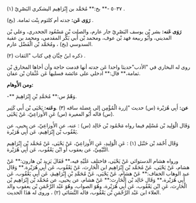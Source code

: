 ٥٠٣٧ -** بخ:** مُحَمَّد بن إِبْرَاهِيم اليشكري البَصْرِيّ (١) .

**رَوَى عَن:** جدته أم كلثوم بِنْت ثمامة. (بخ) .

**رَوَى عَنه:** بشر بْن يوسف البَصْرِيّ جار عارم، والصلت بْن مَسْعُود الجحدري، وعلي بْن المديني، وأَبُو ربيعة فهد بْن عوف، ومحمد بْن أَبي بَكْر المقدمي، ومحمد بن عقبة السدوسي (بخ) ، ومُحَمَّد بْن الْفَضْل عارم.

ذكره ابنُ حِبَّان فِي كتاب "الثقات (٢) .

روى له البخاري في "الأدب"حديثا واحدا عَن جدته أنها قدمت حاجة وأن أخاها المخارق بْن ثمامة،** قال:** ادخلي على عائشة فسليها عَن عُثْمَان بْن عفان.

**ومن الأَوهام:**

-** وَهْمٌ س:** مُحَمَّدِ بْنِ إِبْرَاهِيمَ.

**عن:** أَبِي هُرَيْرة (س) حديث "إزرة الْمُؤْمِن إلى عضلة ساقه (٣) .**وعَنه:** يَحْيَى بْن أَبي كَثِير (س) قاله أَبُو المغيرة (س) عَنِ الأَوزاعِيّ، عَنْ يَحْيَى.

وَقَال الْوَلِيد بْن مُسْلِم فيما رواه مَحْمُود بْن خَالِد (س) : عنه، عن الأَوزاعِيّ، عن يحيى، عن يَعْقُوب بْن إِبْرَاهِيم، عَن أَبِي هُرَيْرة.

وَقَال أَحْمَد بْن حَنْبَل (١) : عَنِ الْوَلِيدِ، عَنِ الأَوزاعِيّ، عَنْ يَحْيَى، عَنْ مُحَمَّد بْن إِبْرَاهِيم التَّيْمِيّ، عن يعقوب أو ابْن يَعْقُوب، عَن أَبِي هُرَيْرة.

ورواه هشام الدستوائي عَنْ يَحْيَى، فاختلف عَلَيْهِ فيه،** فَقَالَ يَزِيد بْن هارون:** عَنْ هشام، عَنْ يَحْيَى، عَنْ مُحَمَّد بْن إِبْرَاهِيم ابن الْحَارِث، عَنْ يَعْقُوب، عَن أَبِي هُرَيْرة.** وَقَال عبد الوهاب الخفاف:** عَنْ هشام، عَنْ يَحْيَى، عَنْ مُحَمَّدِ بْنِ إِبْرَاهِيمَ، عَن أَبِي يَعْقُوب، عَن أَبِي هُرَيْرة،** وَقَال خَالِد بْن الْحَارِث:** عَنْ هشام، عن يحيى، عن مُحَمَّد بْن إِبْرَاهِيم بْن الْحَارِث، عَنِ ابْن يَعْقُوب، عَن أَبِي هُرَيْرة، وهُوَ الصواب، وهُوَ عَبْد الرَّحْمَنِ بْن يعقوب والد العلاء ابن عَبْد الرَّحْمَنِ بْن يَعْقُوب، قاله النَّسَائي (٢) ، وروى له هَذَا الحديث.